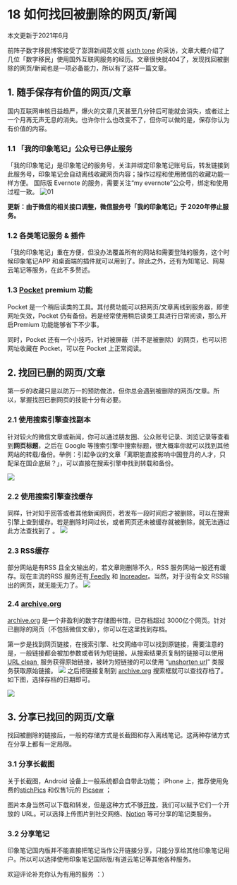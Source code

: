 # 18 如何找回被删除的网页/新闻

本文更新于2021年6月
<!-- more -->


前阵子数字移民博客接受了澎湃新闻英文版 [sixth tone](http://www.sixthtone.com) 的采访，文章大概介绍了几位「数字移民」使用国外互联网服务的经历。文章很快就404了，发现找回被删除的网页/新闻也是一项必备能力，所以有了这样一篇文章。

## 1. 随手保存有价值的网页/文章
国内互联网审核日益趋严，爆火的文章几天甚至几分钟后可能就会消失，或者过上一个月再无声无息的消失。也许你什么也改变不了，但你可以做的是，保存你认为有价值的内容。

### 1.1 「我的印象笔记」公众号已停止服务

「我的印象笔记」是印象笔记的服务号，关注并绑定印象笔记账号后，转发链接到此服务号，印象笔记会自动离线收藏网页内容；操作过程和使用微信的收藏功能一样方便。 国际版 Evernote 的服务，需要关注“my evernote”公众号，绑定和使用过程一致。
![01](https://cdn.shuziyimin.org/blog-20-01-1564982485.png)

**更新：由于微信的相关接口调整，微信服务号「我的印象笔记」于 2020年停止服务。**

### 1.2 各类笔记服务 & 插件
「我的印象笔记」重在方便，但没办法覆盖所有的网站和需要登陆的服务，这个时候印象笔记APP 和桌面端的插件就可以用到了。除此之外，还有为知笔记、网易云笔记等服务，在此不多赘述。

### 1.3  [Pocket](https://getpocket.com/a/) premium 功能
Pocket 是一个稍后读类的工具。其付费功能可以把网页/文章离线到服务器，即使网址失效，Pocket 仍有备份。若是经常使用稍后读类工具进行日常阅读，那么开启Premium 功能能够省下不少事。

同时，Pocket  还有一个小技巧，针对被屏蔽（并不是被删除）的网页，也可以把网址收藏在 Pocket，可以在 Pocket 上正常阅读。

## 2. 找回已删的网页/文章

第一步的收藏只是以防万一的预防做法，但你总会遇到被删除的网页/文章。所以，掌握找回已删网页的技能十分有必要。

### 2.1 使用搜索引擎查找副本

针对较火的微信文章或新闻，你可以通过朋友圈、公众账号记录、浏览记录等查看到**网页标题**，之后在 Google 等搜索引擎中搜索标题，很大概率你就可以找到其他网站的转载/备份。举例：引起争议的文章「离职能直接影响中国登月的人才，只配呆在国企底层？」，可以直接在搜索引擎中找到转载和备份。

![](https://cdn.shuziyimin.org/blog-20-02-1564982487.png)


### 2.2 使用搜索引擎查找缓存
同样，针对知乎回答或者其他新闻网页，若发布一段时间后才被删除，可以在搜索引擎上查到缓存。若是删除时间过长，或者网页还未被缓存就被删除，就无法通过此方法查找到了 。
![](https://cdn.shuziyimin.org/blog-20-03-1564982488.png)


### 2.3 RSS缓存

部分网站是有RSS 且全文输出的，若文章刚删除不久，RSS 服务网站一般还有缓存。现在主流的RSS 服务还有[ Feedly](https://feedly.com) 和 [Inoreader](https://www.inoreader.com/?lang=en_US)。当然，对于没有全文 RSS输出的网页，就无能无力了。
![](https://cdn.shuziyimin.org/blog-20-04-1564982489.png)


### 2.4 [archive.org](https://archive.org/web/)

[archive.org](https://archive.org/web/) 是一个非盈利的数字存储图书馆，已存档超过 3000亿个网页。针对已删除的网页（不包括微信文章），你可以在这里找到存档。

第一步是找到网页链接，在搜索引擎、社交网络中可以找到原链接，需要注意的是，一般链接都会被加参数或者转为短链接。从搜索结果页复制的链接可以使用 [URL clean ](https://www.google.com/search?hl=en&q=url+clean) 服务获得原始链接，被转为短链接的可以使用 “[unshorten url](https://www.google.com/search?hl=en&q=unshorten+url)” 类服务获取原始链接。
![](https://cdn.shuziyimin.org/blog-20-05-1564982489.png)
之后把链接复制到 [archive.org](https://archive.org/web/)  搜索框就可以查找存档了。如下图，选择存档的日期即可。

![](https://cdn.shuziyimin.org/blog-20-06-1564982490.png)


## 3. 分享已找回的网页/文章

找回被删除的链接后，一般的存储方式是长截图和存入离线笔记。这两种存储方式在分享上都有一定局限。

### 3.1 分享长截图
关于长截图，Android 设备上一般系统都会自带此功能； iPhone 上，推荐使用免费的[stichPics](https://itunes.apple.com/cn/app/stitchpics-stitch-screenshots/id1175878538?mt=8) 和仅售1元的 [Picsew](https://itunes.apple.com/cn/app/picsew-screenshot-stitching/id1208145167?mt=8) ； 

图片本身当然可以下载和转发，但是这种方式不够[开放](t.me/yifenshijie/2207)，我们可以赋予它们一个开放的 URL。可以选择上传图片到社交网络、[Notion](https://www.notion.so) 等可分享的笔记类服务。

### 3.2 分享笔记
印象笔记国内版并不能直接把笔记当作公开链接分享，只能分享给其他印象笔记用户。所以可以选择使用印象笔记国际版/有道云笔记等其他各种服务。


欢迎评论补充你认为有用的服务 ：）
